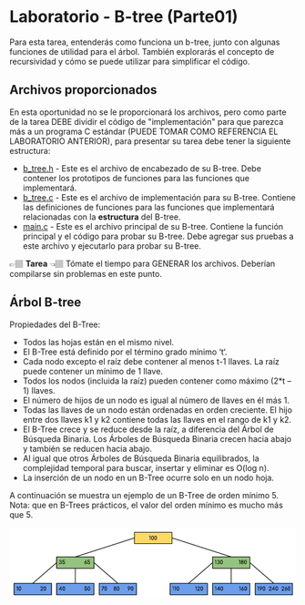 
# Laboratorio - B-tree (Parte01)
Para esta tarea, entenderás como funciona un b-tree, junto con algunas
funciones de utilidad para el árbol. También explorarás el concepto de
recursividad y cómo se puede utilizar para simplificar el código.

## Archivos proporcionados
En esta oportunidad no se le proporcionará los archivos, pero como parte de la tarea DEBE dividir el código de "implementación" para que
parezca más a un programa C estándar (PUEDE TOMAR COMO REFERENCIA EL LABORATORIO ANTERIOR), para presentar su tarea debe tener la siguiente estructura:

* [b_tree.h](b_tree.h) - Este es el archivo de encabezado de su B-tree. Debe contener los prototipos de funciones para las funciones que implementará.
* [b_tree.c](b_tree.c) - Este es el archivo de implementación para su B-tree. Contiene las definiciones de funciones para las funciones que implementará relacionadas con la **estructura** del B-tree.
* [main.c](main.c) - Este es el archivo principal de su B-tree. Contiene la función principal y el código para probar su B-tree. Debe agregar sus pruebas a este archivo y ejecutarlo para probar su B-tree.

👉🏽 **Tarea** 👈🏽 Tómate el tiempo para GENERAR los archivos. Deberían compilarse sin problemas en este punto.

## Árbol B-tree
Propiedades del B-Tree:
* Todos las hojas están en el mismo nivel.
* El B-Tree está definido por el término grado mínimo ‘t‘.
* Cada nodo excepto el raíz debe contener al menos t-1 llaves. La raíz puede contener un mínimo de 1 llave.
* Todos los nodos (incluida la raíz) pueden contener como máximo (2*t – 1) llaves.
* El número de hijos de un nodo es igual al número de llaves en él más 1.
* Todas las llaves de un nodo están ordenadas en orden creciente. El hijo entre dos llaves k1 y k2 contiene todas las llaves en el rango de k1 y k2.
* El B-Tree crece y se reduce desde la raíz, a diferencia del Árbol de Búsqueda Binaria. Los Árboles de Búsqueda Binaria crecen hacia abajo y también se reducen hacia abajo.
* Al igual que otros Árboles de Búsqueda Binaria equilibrados, la complejidad temporal para buscar, insertar y eliminar es O(log n).
* La inserción de un nodo en un B-Tree ocurre solo en un nodo hoja.

A continuación se muestra un ejemplo de un B-Tree de orden mínimo 5.
Nota: que en B-Trees prácticos, el valor del orden mínimo es mucho más que 5.

<center>

![B-tree Add](output253.png)

</center>

